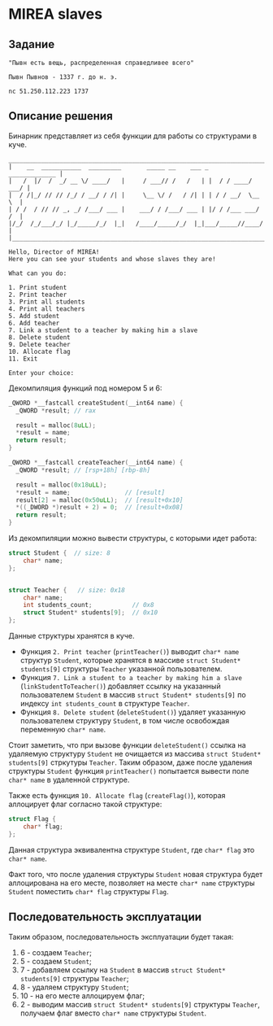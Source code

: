 # MIREA slaves

## Задание

```
"Пывн есть вещь, распределенная справедливее всего"

Пывн Пывнов - 1337 г. до н. э.

nc 51.250.112.223 1737
```

## Описание решения

Бинарник представляет из себя функции для работы со структурами в куче.


```
________________________________________________________________________
|    __  ___________  _________       _____ __    ___ _    _____________ |
|   /  |/  /  _/ __ \/ ____/   |     / ___// /   /   | |  / / ____/ ___/ |
|  / /|_/ // // /_/ / __/ / /| |     \__ \/ /   / /| | | / / __/  \__ \  |
| / /  / // // _, _/ /___/ ___ |    ___/ / /___/ ___ | |/ / /___ ___/ /  |
|/_/  /_/___/_/ |_/_____/_/  |_|   /____/_____/_/  |_|___/_____//____/   |
|________________________________________________________________________|

Hello, Director of MIREA!
Here you can see your students and whose slaves they are!

What can you do:

1. Print student
2. Print teacher
3. Print all students
4. Print all teachers
5. Add student
6. Add teacher
7. Link a student to a teacher by making him a slave
8. Delete student
9. Delete teacher
10. Allocate flag
11. Exit

Enter your choice: 
```

Декомпиляция функций под номером 5 и 6:

```c
_QWORD *__fastcall createStudent(__int64 name) {
  _QWORD *result; // rax

  result = malloc(8uLL);
  *result = name;
  return result;
}

_QWORD *__fastcall createTeacher(__int64 name) {
  _QWORD *result; // [rsp+18h] [rbp-8h]

  result = malloc(0x18uLL);
  *result = name;               // [result]
  result[2] = malloc(0x50uLL);  // [result+0x10]
  *((_DWORD *)result + 2) = 0;  // [result+0x08]
  return result;
}
```

Из декомпиляции можно вывести структуры, с которыми идет работа:

```c
struct Student {  // size: 8
    char* name;
};


struct Teacher {   // size: 0x18
    char* name;
    int students_count;           // 0x8
    struct Student* students[9];  // 0x10
};
```

Данные структуры хранятся в куче.
* Функция `2. Print teacher` (`printTeacher()`) выводит `char* name` структур `Student`, которые хранятся в массиве `struct Student* students[9]` структуры `Teacher` указанной пользователем.
* Функция `7. Link a student to a teacher by making him a slave` (`linkStudentToTeacher()`) добавляет ссылку на указанный пользователем `Student` в массив `struct Student* students[9]` по индексу `int students_count` в структуре `Teacher`.
* Функция `8. Delete student` (`deleteStudent()`) удаляет указанную пользователем структуру `Student`, в том числе освобождая переменную `char* name`.

Стоит заметить, что при вызове функции `deleteStudent()` ссылка на удаляемую структуру `Student` не очищается из массива `struct Student* students[9]` стркутуры `Teacher`. Таким образом, даже после удаления структуры `Student` функция `printTeacher()` попытается вывести поле `char* name` в удаленной структуре.

Также есть функция `10. Allocate flag` (`createFlag()`), которая аллоцирует флаг согласно такой структуре:

```c
struct Flag {
    char* flag;
};
```

Данная структура эквивалентна структуре `Student`, где `char* flag` это `char* name`.

Факт того, что после удаления структуры `Student` новая структура будет аллоцирована на его месте, позволяет на месте `char* name` структуры `Student` поместить `char* flag` структуры `Flag`.

## Последовательность эксплуатации

Таким образом, последовательность эксплуатации будет такая:
1. 6 - создаем `Teacher`;
2. 5 - создаем `Student`;
3. 7 - добавляем ссылку на `Student` в массив `struct Student* students[9]` структуры `Teacher`;
4. 8 - удаляем структуру `Student`;
5. 10 - на его месте аллоцируем флаг;
6. 2 - выводим массив `struct Student* students[9]` структуры `Teacher`, получаем флаг вместо `char* name` структуры `Student`.
